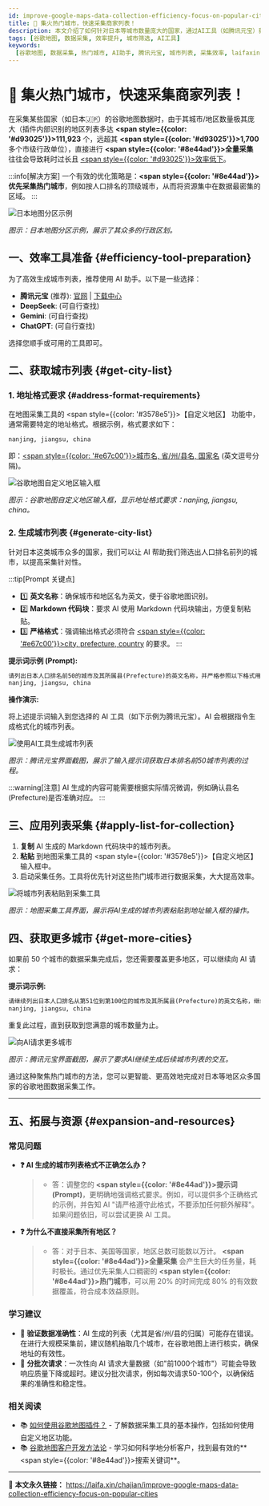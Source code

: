 ```yaml
---
id: improve-google-maps-data-collection-efficiency-focus-on-popular-cities
title: 🎯 集火热门城市，快速采集商家列表！
description: 本文介绍了如何针对日本等城市数量庞大的国家，通过AI工具（如腾讯元宝）获取人口排名前列的城市列表，并将其应用于谷歌地图数据采集中，从而显著提升采集效率。学习如何精确生成所需格式的城市列表，优化您的地图数据采集流程。
tags: [谷歌地图, 数据采集, 效率提升, 城市筛选, AI工具]
keywords:
  [谷歌地图, 数据采集, 热门城市, AI助手, 腾讯元宝, 城市列表, 采集效率, laifaxin]
---
```


# 🎯 集火热门城市，快速采集商家列表！

在采集某些国家（如日本🇯🇵）的谷歌地图数据时，由于其城市/地区数量极其庞大（插件内部识别的地区列表多达 **<span style={{color: '#d93025'}}>111,923</span>** 个，远超其 **<span style={{color: '#d93025'}}>1,700</span>** 多个市级行政单位），直接进行 **<span style={{color: '#8e44ad'}}>全量采集</span>** 往往会导致耗时过长且 <u><span style={{color: '#d93025'}}>效率低下</span></u>。

:::info[解决方案]
一个有效的优化策略是：**<span style={{color: '#8e44ad'}}>优先采集热门城市</span>**，例如按人口排名的顶级城市，从而将资源集中在数据最密集的区域。
:::

![日本地图分区示例](https://cos.files.maozhishi.com/data/web/web-files/img/20250427194832.png)

_图示：日本地图分区示例，展示了其众多的行政区划。_

## 一、效率工具准备 {#efficiency-tool-preparation}

为了高效生成城市列表，推荐使用 AI 助手。以下是一些选择：

- **腾讯元宝** (推荐): [官网](https://yuanbao.tencent.com) | [下载中心](https://yuanbao.tencent.com/download)
- **DeepSeek**: (可自行查找)
- **Gemini**: (可自行查找)
- **ChatGPT**: (可自行查找)

选择您顺手或可用的工具即可。

## 二、获取城市列表 {#get-city-list}

### 1. 地址格式要求 {#address-format-requirements}

在地图采集工具的 <span style={{color: '#3578e5'}}>【自定义地区】</span> 功能中，通常需要特定的地址格式。根据示例，格式要求如下：

```markdown
nanjing, jiangsu, china
```

即：<u><span style={{color: '#e67c00'}}>城市名, 省/州/县名, 国家名</span></u> (英文逗号分隔)。

![谷歌地图自定义地区输入框](https://cos.files.maozhishi.com/data/web/web-files/img/20250427195606.png)

_图示：谷歌地图自定义地区输入框，显示地址格式要求：nanjing, jiangsu, china。_

### 2. 生成城市列表 {#generate-city-list}

针对日本这类城市众多的国家，我们可以让 AI 帮助我们筛选出人口排名前列的城市，以提高采集针对性。

:::tip[Prompt 关键点]

- 1️⃣ **英文名称**：确保城市和地区名为英文，便于谷歌地图识别。
- 2️⃣ **Markdown 代码块**：要求 AI 使用 Markdown 代码块输出，方便复制粘贴。
- 3️⃣ **严格格式**：强调输出格式必须符合 <u><span style={{color: '#e67c00'}}>city, prefecture, country</span></u> 的要求。
  :::

**提示词示例 (Prompt):**

```markdown
请列出日本人口排名前50的城市及其所属县(Prefecture)的英文名称，并严格参照以下格式用markdown代码块输出：
nanjing, jiangsu, china
```

**操作演示:**

将上述提示词输入到您选择的 AI 工具（如下示例为腾讯元宝）。AI 会根据指令生成格式化的城市列表。

![使用AI工具生成城市列表](https://cos.files.maozhishi.com/data/web/web-files/img/20250427202707.png)

_图示：腾讯元宝界面截图，展示了输入提示词获取日本排名前50城市列表的过程。_

:::warning[注意]
AI 生成的内容可能需要根据实际情况微调，例如确认县名(Prefecture)是否准确对应。
:::

## 三、应用列表采集 {#apply-list-for-collection}

1.  **复制** AI 生成的 Markdown 代码块中的城市列表。
2.  **粘贴** 到地图采集工具的 <span style={{color: '#3578e5'}}>【自定义地区】</span> 输入框中。
3.  启动采集任务。工具将优先针对这些热门城市进行数据采集，大大提高效率。

![将城市列表粘贴到采集工具](https://cos.files.maozhishi.com/data/web/web-files/img/20250427151349.png)

_图示：地图采集工具界面，展示将AI生成的城市列表粘贴到地址输入框的操作。_

## 四、获取更多城市 {#get-more-cities}

如果前 50 个城市的数据采集完成后，您还需要覆盖更多地区，可以继续向 AI 请求：

**提示词示例:**

```markdown
请继续列出日本人口排名从第51位到第100位的城市及其所属县(Prefecture)的英文名称，继续严格参照以下格式用markdown代码块输出：
nanjing, jiangsu, china
```

重复此过程，直到获取到您满意的城市数量为止。

![向AI请求更多城市](https://cos.files.maozhishi.com/data/web/web-files/img/20250427210706.png)

_图示：腾讯元宝界面截图，展示了要求AI继续生成后续城市列表的交互。_

通过这种聚焦热门城市的方法，您可以更智能、更高效地完成对日本等地区众多国家的谷歌地图数据采集工作。

---

## 五、拓展与资源 {#expansion-and-resources}

### 常见问题

- **❓ AI 生成的城市列表格式不正确怎么办？**

  > - 答：调整您的 **<span style={{color: '#8e44ad'}}>提示词 (Prompt)</span>**，更明确地强调格式要求。例如，可以提供多个正确格式的示例，并告知 AI "请严格遵守此格式，不要添加任何额外解释"。如果问题依旧，可以尝试更换 AI 工具。

- **❓ 为什么不直接采集所有地区？**
  > - 答：对于日本、美国等国家，地区总数可能数以万计。 **<span style={{color: '#8e44ad'}}>全量采集</span>** 会产生巨大的任务量，耗时极长。通过优先采集人口稠密的 **<span style={{color: '#8e44ad'}}>热门城市</span>**，可以用 20% 的时间完成 80% 的有效数据覆盖，符合成本效益原则。

### 学习建议

- 🎯 **验证数据准确性**：AI 生成的列表（尤其是省/州/县的归属）可能存在错误。在进行大规模采集前，建议随机抽取几个城市，在谷歌地图上进行核实，确保地址的有效性。
- 🔄 **分批次请求**：一次性向 AI 请求大量数据（如"前1000个城市"）可能会导致响应质量下降或超时。建议分批次请求，例如每次请求50-100个，以确保结果的准确性和稳定性。

### 相关阅读

- 📚 [如何使用谷歌地图插件？](./how-to-use-google-maps-plugin) - 了解数据采集工具的基本操作，包括如何使用自定义地区功能。
- 📚 [谷歌地图客户开发方法论](./how-to-use-google-maps-for-customer-development) - 学习如何科学地分析客户，找到最有效的**<span style={{color: '#8e44ad'}}>搜索关键词</span>**。

---

🔗 **本文永久链接：** https://laifa.xin/chajian/improve-google-maps-data-collection-efficiency-focus-on-popular-cities
